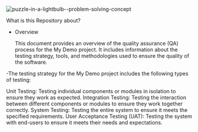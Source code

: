 ![puzzle-in-a-lightbulb--problem-solving-concept](https://github.com/B-Penchev/selenium-demo/assets/136730231/99a940e1-606c-4191-bda5-49c8522fad16)

What is this Repository about?
- Overview

  This document provides an overview of the quality assurance (QA) process for the My Demo project. It includes information about the testing strategy, tools, and methodologies used to ensure the quality of the software.

-The testing strategy for the My Demo project includes the following types of testing:

Unit Testing: Testing individual components or modules in isolation to ensure they work as expected.
Integration Testing: Testing the interaction between different components or modules to ensure they work together correctly.
System Testing: Testing the entire system to ensure it meets the specified requirements.
User Acceptance Testing (UAT): Testing the system with end-users to ensure it meets their needs and expectations.
